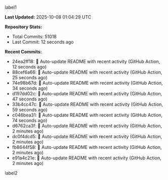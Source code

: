 
label1 
<!-- ACTIVITY_START -->
**Last Updated:** 2025-10-08 01:04:29 UTC

**Repository Stats:**
- Total Commits: 51018
- Last Commit: 12 seconds ago

**Recent Commits:**
- 24ea2ff18: 🤖 Auto-update README with recent activity (GitHub Action, 12 seconds ago)
- 88cef6a66: 🤖 Auto-update README with recent activity (GitHub Action, 25 seconds ago)
- 74e98b67d: 🤖 Auto-update README with recent activity (GitHub Action, 34 seconds ago)
- d197dd02c: 🤖 Auto-update README with recent activity (GitHub Action, 47 seconds ago)
- 33b4cc47c: 🤖 Auto-update README with recent activity (GitHub Action, 59 seconds ago)
- c046bea31: 🤖 Auto-update README with recent activity (GitHub Action, 74 seconds ago)
- d6762ca3f: 🤖 Auto-update README with recent activity (GitHub Action, 2 minutes ago)
- dc0f4dcd5: 🤖 Auto-update README with recent activity (GitHub Action, 2 minutes ago)
- fb8644f58: 🤖 Auto-update README with recent activity (GitHub Action, 2 minutes ago)
- e91a4c21e: 🤖 Auto-update README with recent activity (GitHub Action, 2 minutes ago)
<!-- ACTIVITY_END -->

label2
